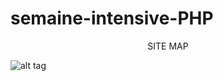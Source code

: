 # semaine-intensive-PHP

<p align="center" size="70px">SITE MAP</p>

![alt tag](https://github.com/ninolam/SI-PHP/blob/master/Sitemap%20(2).png)
